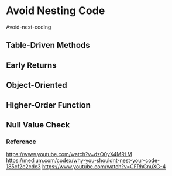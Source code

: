 # Avoid Nesting Code
Avoid-nest-coding

## Table-Driven Methods
## Early Returns
## Object-Oriented
## Higher-Order Function
## Null Value Check

### Reference
https://www.youtube.com/watch?v=dzO0yX4MRLM
https://medium.com/codex/why-you-shouldnt-nest-your-code-185cf2e2cde3
https://www.youtube.com/watch?v=CFRhGnuXG-4
